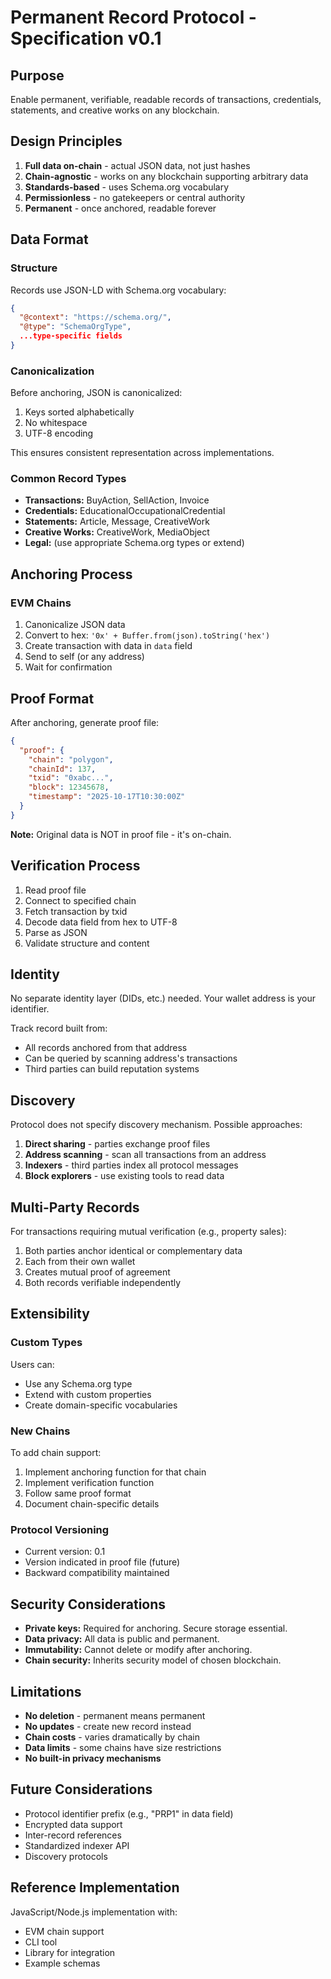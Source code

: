 # Permanent Record Protocol - Specification v0.1

## Purpose

Enable permanent, verifiable, readable records of transactions, credentials, statements, and creative works on any blockchain.

## Design Principles

1. **Full data on-chain** - actual JSON data, not just hashes
2. **Chain-agnostic** - works on any blockchain supporting arbitrary data
3. **Standards-based** - uses Schema.org vocabulary
4. **Permissionless** - no gatekeepers or central authority
5. **Permanent** - once anchored, readable forever

## Data Format

### Structure

Records use JSON-LD with Schema.org vocabulary:

```json
{
  "@context": "https://schema.org/",
  "@type": "SchemaOrgType",
  ...type-specific fields
}
```

### Canonicalization

Before anchoring, JSON is canonicalized:
1. Keys sorted alphabetically
2. No whitespace
3. UTF-8 encoding

This ensures consistent representation across implementations.

### Common Record Types

- **Transactions:** BuyAction, SellAction, Invoice
- **Credentials:** EducationalOccupationalCredential
- **Statements:** Article, Message, CreativeWork
- **Creative Works:** CreativeWork, MediaObject
- **Legal:** (use appropriate Schema.org types or extend)

## Anchoring Process

### EVM Chains

1. Canonicalize JSON data
2. Convert to hex: `'0x' + Buffer.from(json).toString('hex')`
3. Create transaction with data in `data` field
4. Send to self (or any address)
5. Wait for confirmation

## Proof Format

After anchoring, generate proof file:

```json
{
  "proof": {
    "chain": "polygon",
    "chainId": 137,
    "txid": "0xabc...",
    "block": 12345678,
    "timestamp": "2025-10-17T10:30:00Z"
  }
}
```

**Note:** Original data is NOT in proof file - it's on-chain.

## Verification Process

1. Read proof file
2. Connect to specified chain
3. Fetch transaction by txid
4. Decode data field from hex to UTF-8
5. Parse as JSON
6. Validate structure and content

## Identity

No separate identity layer (DIDs, etc.) needed. Your wallet address is your identifier.

Track record built from:
- All records anchored from that address
- Can be queried by scanning address's transactions
- Third parties can build reputation systems

## Discovery

Protocol does not specify discovery mechanism. Possible approaches:

1. **Direct sharing** - parties exchange proof files
2. **Address scanning** - scan all transactions from an address
3. **Indexers** - third parties index all protocol messages
4. **Block explorers** - use existing tools to read data

## Multi-Party Records

For transactions requiring mutual verification (e.g., property sales):

1. Both parties anchor identical or complementary data
2. Each from their own wallet
3. Creates mutual proof of agreement
4. Both records verifiable independently

## Extensibility

### Custom Types

Users can:
- Use any Schema.org type
- Extend with custom properties
- Create domain-specific vocabularies

### New Chains

To add chain support:
1. Implement anchoring function for that chain
2. Implement verification function
3. Follow same proof format
4. Document chain-specific details

### Protocol Versioning

- Current version: 0.1
- Version indicated in proof file (future)
- Backward compatibility maintained

## Security Considerations

- **Private keys:** Required for anchoring. Secure storage essential.
- **Data privacy:** All data is public and permanent. 
- **Immutability:** Cannot delete or modify after anchoring.
- **Chain security:** Inherits security model of chosen blockchain.

## Limitations

- **No deletion** - permanent means permanent
- **No updates** - create new record instead
- **Chain costs** - varies dramatically by chain
- **Data limits** - some chains have size restrictions
- **No built-in privacy mechanisms**

## Future Considerations

- Protocol identifier prefix (e.g., "PRP1" in data field)
- Encrypted data support
- Inter-record references
- Standardized indexer API
- Discovery protocols

## Reference Implementation

JavaScript/Node.js implementation with:
- EVM chain support
- CLI tool
- Library for integration
- Example schemas
